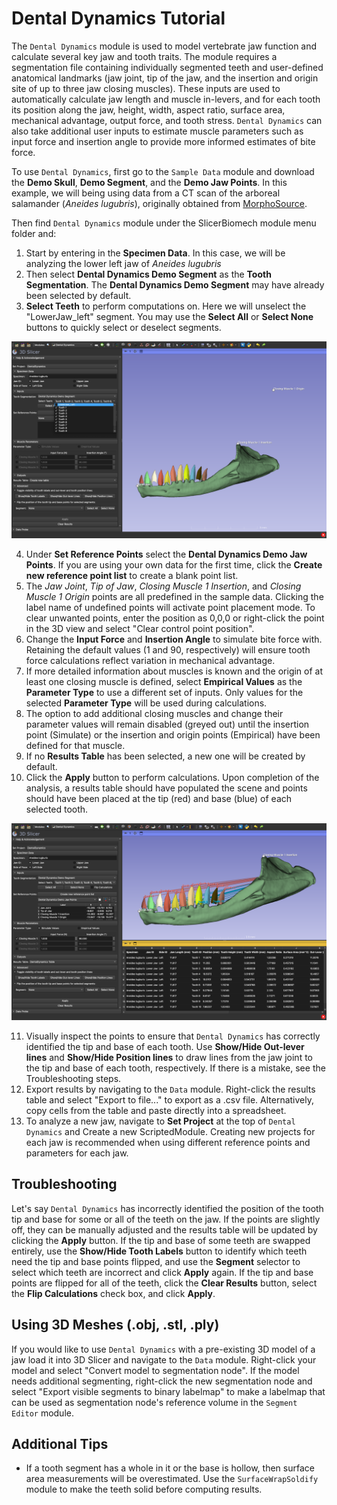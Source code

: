 # Dental Dynamics Tutorial

The `Dental Dynamics` module is used to model vertebrate jaw function and calculate several key jaw and tooth traits. 
The module requires a segmentation file containing individually segmented teeth and user-defined anatomical landmarks (jaw joint, tip of the jaw, and the insertion and origin site of up to three jaw closing muscles). 
These inputs are used to automatically calculate jaw length and muscle in-levers, and for each tooth its position along the jaw, height, width, aspect ratio, surface area, mechanical advantage, output force, and tooth stress. 
`Dental Dynamics` can also take additional user inputs to estimate muscle parameters such as input force and insertion angle to provide more informed estimates of bite force.

To use `Dental Dynamics`, first go to the `Sample Data` module and download the **Demo Skull**, **Demo Segment**, and the **Demo Jaw Points**. In this example, we will being using data from a CT scan of the arboreal 
salamander (*Aneides lugubris*), originally obtained from [MorphoSource](https://www.morphosource.org/concern/media/000085413?locale=en).

Then find `Dental Dynamics` module under the SlicerBiomech module menu folder and:

1. Start by entering in the **Specimen Data**. In this case, we will be analyzing the lower left jaw of *Aneides lugubris*
2. Then select **Dental Dynamics Demo Segment** as the **Tooth Segmentation**. The **Dental Dynamics Demo Segment** may have already been selected by default.
3. **Select Teeth** to perform computations on. Here we will unselect the "LowerJaw_left" segment. You may use the **Select All** or **Select None** buttons to quickly select or deselect segments.

<img src="DentalDynamicsTut1.png">

4. Under **Set Reference Points** select the **Dental Dynamics Demo Jaw Points**. If you are using your own data for the first time, click the **Create new reference point list** to create a blank point list.
5. The *Jaw Joint*, *Tip of Jaw*, *Closing Muscle 1 Insertion*, and *Closing Muscle 1 Origin* points are all predefined in the sample data. Clicking the label name of undefined points will activate point placement mode. To clear unwanted points, enter the position as 0,0,0 or right-click the point in the 3D view and select "Clear control point position".
6. Change the **Input Force** and **Insertion Angle** to simulate bite force with. Retaining the default values (1 and 90, respectively) will ensure tooth force calculations reflect variation in mechanical advantage. 
7. If more detailed information about muscles is known and the origin of at least one closing muscle is defined, select **Empirical Values** as the **Parameter Type** to use a different set of inputs. Only values for the selected **Parameter Type** will be used during calculations.
8. The option to add additional closing muscles and change their parameter values will remain disabled (greyed out) until the insertion point (Simulate) or the insertion and origin points (Empirical) have been defined for that muscle.
9. If no **Results Table** has been selected, a new one will be created by default.
10. Click the **Apply** button to perform calculations. Upon completion of the analysis, a results table should have populated the scene and points should have been placed at the tip (red) and base (blue) of each selected tooth. 

<img src="DentalDynamicsTut2.png">

11. Visually inspect the points to ensure that `Dental Dynamics` has correctly identified the tip and base of each tooth. Use **Show/Hide Out-lever lines** and **Show/Hide Position lines** to draw lines from the jaw joint to the tip and base of each tooth, respectively. If there is a mistake, see the Troubleshooting steps.
12. Export results by navigating to the `Data` module. Right-click the results table and select "Export to file..." to export as a .csv file. Alternatively, copy cells from the table and paste directly into a spreadsheet.
13. To analyze a new jaw, navigate to **Set Project** at the top of `Dental Dynamics` and Create a new ScriptedModule. Creating new projects for each jaw is recommended when using different reference points and parameters for each jaw.
 

## Troubleshooting

Let's say `Dental Dynamics` has incorrectly identified the position of the tooth tip and base for some or all of the teeth on the jaw. If the points are slightly off, they can be manually adjusted and the results table will be updated by clicking the **Apply** button. 
If the tip and base of some teeth are swapped entirely, use the **Show/Hide Tooth Labels** button to identify which teeth need the tip and base points flipped, and use the **Segment** selector to select which teeth are incorrect and click **Apply** again. If the tip and base points are flipped for all of the teeth, click the **Clear Results** button, select the **Flip Calculations** check box, and click **Apply**.

## Using 3D Meshes (.obj, .stl, .ply)

If you would like to use `Dental Dynamics` with a pre-existing 3D model of a jaw load it into 3D Slicer and navigate to the `Data` module. Right-click your model and select "Convert model to segmentation node". If the model needs additional segmenting, right-click the new segmentation node and select "Export visible segments to binary labelmap" to make a labelmap that can be used as segmentation node's reference volume in the `Segment Editor` module.

## Additional Tips

* If a tooth segment has a whole in it or the base is hollow, then surface area measurements will be overestimated. Use the `SurfaceWrapSoldify` module to make the teeth solid before computing results.